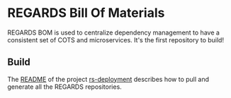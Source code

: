 # REGARDS Bill Of Materials

REGARDS BOM is used to centralize dependency management to have a consistent set of COTS and microservices. It's the first repository to build!

## Build
The [README](https://github.com/RegardsOss/regards-deployment/blob/master/README.md) of the project [rs-deployment](https://github.com/RegardsOss/regards-deployment) describes how to pull and generate all the REGARDS repositories.

